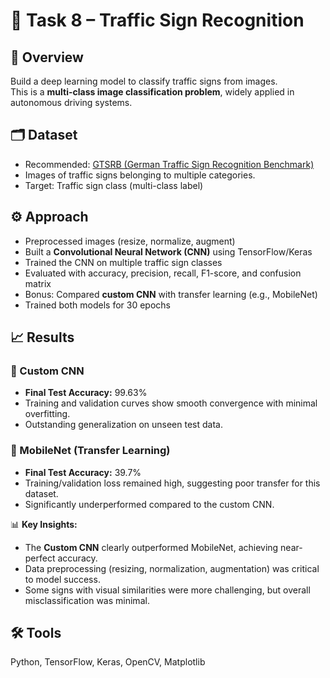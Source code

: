 # 🚦 Task 8 – Traffic Sign Recognition

## 📌 Overview
Build a deep learning model to classify traffic signs from images.  
This is a **multi-class image classification problem**, widely applied in autonomous driving systems.

## 🗂 Dataset
- Recommended: [GTSRB (German Traffic Sign Recognition Benchmark)](eowmeowmeowmeowmeow/gtsrb-german-traffic-sign)  
- Images of traffic signs belonging to multiple categories.  
- Target: Traffic sign class (multi-class label)

## ⚙️ Approach
- Preprocessed images (resize, normalize, augment)  
- Built a **Convolutional Neural Network (CNN)** using TensorFlow/Keras  
- Trained the CNN on multiple traffic sign classes  
- Evaluated with accuracy, precision, recall, F1-score, and confusion matrix  
- Bonus: Compared **custom CNN** with transfer learning (e.g., MobileNet)
- Trained both models for 30 epochs  

## 📈 Results
### 🔹 Custom CNN
- **Final Test Accuracy:** 99.63%  
- Training and validation curves show smooth convergence with minimal overfitting.  
- Outstanding generalization on unseen test data.

### 🔹 MobileNet (Transfer Learning)
- **Final Test Accuracy:** 39.7%  
- Training/validation loss remained high, suggesting poor transfer for this dataset.  
- Significantly underperformed compared to the custom CNN.

📊 **Key Insights:**  
- The **Custom CNN** clearly outperformed MobileNet, achieving near-perfect accuracy.  
- Data preprocessing (resizing, normalization, augmentation) was critical to model success.  
- Some signs with visual similarities were more challenging, but overall misclassification was minimal.  

## 🛠 Tools
Python, TensorFlow, Keras, OpenCV, Matplotlib
